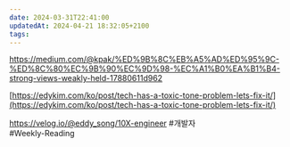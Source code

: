 ```yaml
---
date: 2024-03-31T22:41:00
updatedAt: 2024-04-21 18:32:05+2100
tags: 
---
```

https://medium.com/@kpak/%ED%9B%8C%EB%A5%AD%ED%95%9C-%ED%8C%80%EC%9B%90%EC%9D%98-%EC%A1%B0%EA%B1%B4-strong-views-weakly-held-17880611d962

[https://edykim.com/ko/post/tech-has-a-toxic-tone-problem-lets-fix-it/](https://edykim.com/ko/post/tech-has-a-toxic-tone-problem-lets-fix-it/)

https://velog.io/@eddy_song/10X-engineer
#개발자  
#Weekly-Reading 